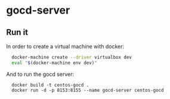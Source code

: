 # gocd-server

## Run it

In order to create a virtual machine with docker:
```sh
  docker-machine create --driver virtualbox dev
  eval "$(docker-machine env dev)"
```

And to run the gocd server:
```
  docker build -t centos-gocd .
  docker run -d -p 8153:8155 --name gocd-server centos-gocd
```
